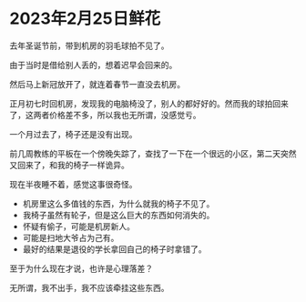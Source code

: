 # 2023年2月25日鲜花

去年圣诞节前，带到机房的羽毛球拍不见了。

由于当时是借给别人丢的，想着迟早会回来的。

然后马上新冠放开了，就连着春节一直没去机房。

正月初七时回机房，发现我的电脑椅没了，别人的都好好的。然而我的球拍回来了，这两者价格差不多，所以我也无所谓，没感觉亏。

一个月过去了，椅子还是没有出现。

前几周教练的平板在一个傍晚失踪了，查找了一下在一个很远的小区，第二天突然又回来了，和我的椅子一样诡异。

现在半夜睡不着，感觉这事很奇怪。

* 机房里这么多值钱的东西，为什么就我的椅子不见了。
* 我椅子虽然有轮子，但是这么巨大的东西如何消失的。
* 怀疑有偷子，可能是机房新人。
* 可能是扫地大爷占为己有。
* 最好的结果是退役的学长拿回自己的椅子时拿错了。

至于为什么现在才说，也许是心理落差？

无所谓，我不出手，我不应该牵挂这些东西。